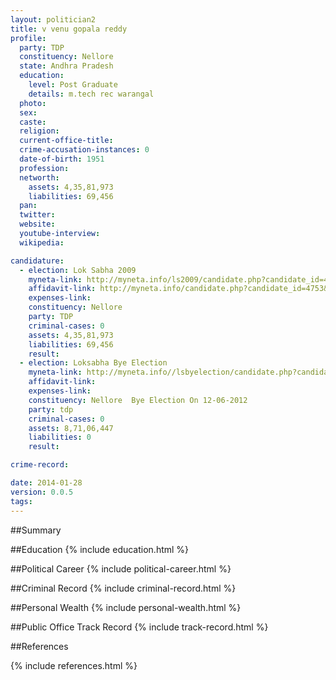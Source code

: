 ```yaml
---
layout: politician2
title: v venu gopala reddy
profile: 
  party: TDP
  constituency: Nellore
  state: Andhra Pradesh
  education: 
    level: Post Graduate
    details: m.tech rec warangal
  photo: 
  sex: 
  caste: 
  religion: 
  current-office-title: 
  crime-accusation-instances: 0
  date-of-birth: 1951
  profession: 
  networth: 
    assets: 4,35,81,973
    liabilities: 69,456
  pan: 
  twitter: 
  website: 
  youtube-interview: 
  wikipedia: 

candidature: 
  - election: Lok Sabha 2009
    myneta-link: http://myneta.info/ls2009/candidate.php?candidate_id=4753
    affidavit-link: http://myneta.info/candidate.php?candidate_id=4753&scan=original
    expenses-link: 
    constituency: Nellore 
    party: TDP
    criminal-cases: 0
    assets: 4,35,81,973
    liabilities: 69,456
    result:  
  - election: Loksabha Bye Election
    myneta-link: http://myneta.info//lsbyelection/candidate.php?candidate_id=48
    affidavit-link: 
    expenses-link: 
    constituency: Nellore  Bye Election On 12-06-2012 
    party: tdp
    criminal-cases: 0
    assets: 8,71,06,447
    liabilities: 0
    result:  

crime-record: 

date: 2014-01-28
version: 0.0.5
tags: 
---
```

##Summary


##Education
{% include education.html %}


##Political Career
{% include political-career.html %}


##Criminal Record
{% include criminal-record.html %}


##Personal Wealth
{% include personal-wealth.html %}


##Public Office Track Record
{% include track-record.html %}


##References


{% include references.html %}